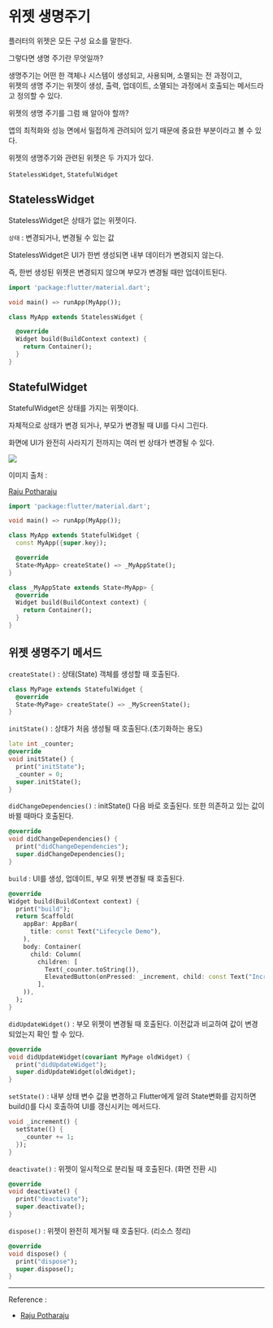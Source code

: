 # 위젯 생명주기
플러터의 위젯은 모든 구성 요소를 말한다.

그렇다면 생명 주기란 무엇일까?

생명주기는 어떤 한 객체나 시스템이 생성되고, 사용되며, 소멸되는 전 과정이고,  
위젯의 생명 주기는 위젯이 생성, 출력, 업데이트, 소멸되는 과정에서 호출되는 메서드라고 정의할 수 있다.

위젯의 생명 주기를 그럼 왜 알아야 할까?

앱의 최적화와 성능 면에서 밀접하게 관려되어 있기 때문에 중요한 부분이라고 볼 수 있다.

위젯의 생명주기와 관련된 위젯은 두 가지가 있다.

`StatelessWidget`, `StatefulWidget`

## StatelessWidget
StatelessWidget은 상태가 없는 위젯이다.

`상태` : 변경되거나, 변경될 수 있는 값

StatelessWidget은 UI가 한번 생성되면 내부 데이터가 변경되지 않는다.

즉, 한번 생성된 위젯은 변경되지 않으며 부모가 변경될 때만 업데이트된다. 

```dart
import 'package:flutter/material.dart';

void main() => runApp(MyApp());

class MyApp extends StatelessWidget {

  @override
  Widget build(BuildContext context) {
    return Container();
  }
}
```

## StatefulWidget
StatefulWidget은 상태를 가지는 위젯이다.

자체적으로 상태가 변경 되거나, 부모가 변경될 때 UI를 다시 그린다.

화면에 UI가 완전히 사라지기 전까지는 여러 번 상태가 변경될 수 있다.

![](https://miro.medium.com/v2/resize:fit:640/format:webp/1*l6eYYaFLwAs8j9Miuo5XrA.jpeg)

이미지 출처 : 

[Raju Potharaju
](https://medium.com/gytworkz/flutter-widget-lifecycle-everything-you-need-to-know-629d01ca4a09)

```dart
import 'package:flutter/material.dart';

void main() => runApp(MyApp());

class MyApp extends StatefulWidget {
  const MyApp({super.key});

  @override
  State<MyApp> createState() => _MyAppState();
}

class _MyAppState extends State<MyApp> {
  @override
  Widget build(BuildContext context) {
    return Container();
  }
}
```

## 위젯 생명주기 메서드
`createState()` : 상태(State) 객체를 생성할 때 호출된다.
```dart
class MyPage extends StatefulWidget {
  @override
  State<MyPage> createState() => _MyScreenState();
}
```

`initState()` : 상태가 처음 생성될 때 호출된다.(초기화하는 용도)
```dart
late int _counter;
@override
void initState() {
  print("initState");
  _counter = 0;
  super.initState();
}
```

`didChangeDependencies()` : initState() 다음 바로 호출된다. 또한 의존하고 있는 값이 바뀔 때마다 호출된다.
```dart
@override
void didChangeDependencies() {
  print("didChangeDependencies");
  super.didChangeDependencies();
}
```

`build` : UI를 생성, 업데이트, 부모 위젯 변경될 때 호출된다.
```dart
@override
Widget build(BuildContext context) {
  print("build");
  return Scaffold(
    appBar: AppBar(
      title: const Text("Lifecycle Demo"),
    ),
    body: Container(
      child: Column(
        children: [
          Text(_counter.toString()),
          ElevatedButton(onPressed: _increment, child: const Text("Increment"))
        ],
    )),
  );
}
```

`didUpdateWidget()` : 부모 위젯이 변경될 때 호출된다. 이전값과 비교하여 값이 변경되었는지 확인 할 수 있다.
```dart
@override
void didUpdateWidget(covariant MyPage oldWidget) {
  print("didUpdateWidget");
  super.didUpdateWidget(oldWidget);
}
```

`setState()` : 내부 상태 변수 값을 변경하고 Flutter에게 알려 State변화를 감지하면 build()를 다시 호출하여 UI를 갱신시키는 메서드다.
```dart
void _increment() {
  setState(() {
    _counter += 1;
  });
}
```

`deactivate()` : 위젯이 일시적으로 분리될 때 호출된다. (화면 전환 시)
```dart
@override
void deactivate() {
  print("deactivate");
  super.deactivate();
}
```

`dispose()` : 위젯이 완전히 제거될 때 호출된다. (리소스 정리)
```dart
@override
void dispose() {
  print("dispose");
  super.dispose();
}
```

---

Reference :
* [Raju Potharaju](https://medium.com/gytworkz/flutter-widget-lifecycle-everything-you-need-to-know-629d01ca4a09)